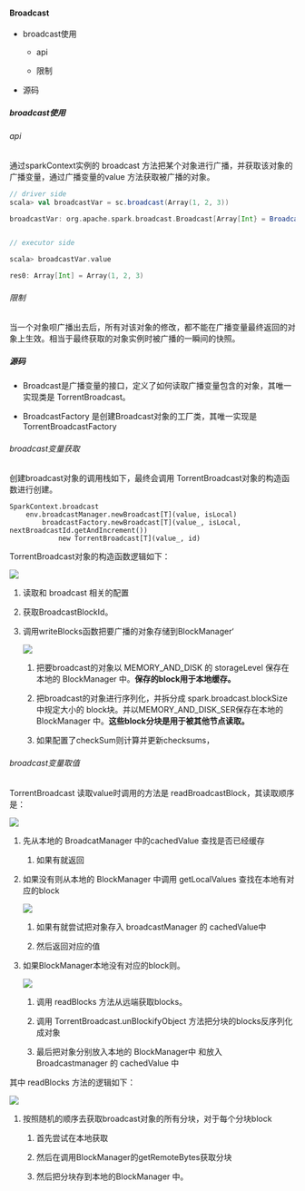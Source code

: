#### Broadcast

- broadcast使用
  
  - api
  
  - 限制

- 源码



##### broadcast使用

###### api

通过sparkContext实例的 broadcast 方法把某个对象进行广播，并获取该对象的广播变量，通过广播变量的value 方法获取被广播的对象。

```scala
// driver side
scala> val broadcastVar = sc.broadcast(Array(1, 2, 3))

broadcastVar: org.apache.spark.broadcast.Broadcast[Array[Int} = Broadcast(0)


// executor side

scala> broadcastVar.value

res0: Array[Int] = Array(1, 2, 3)
```

###### 限制

当一个对象呗广播出去后，所有对该对象的修改，都不能在广播变量最终返回的对象上生效。相当于最终获取的对象实例时被广播的一瞬间的快照。





##### 源码

- Broadcast是广播变量的接口，定义了如何读取广播变量包含的对象，其唯一实现类是 TorrentBroadcast。

- BroadcastFactory 是创建Broadcast对象的工厂类，其唯一实现是 TorrentBroadcastFactory

###### broadcast变量获取

创建broadcast对象的调用栈如下，最终会调用 TorrentBroadcast对象的构造函数进行创建。

```textile
SparkContext.broadcast
	env.broadcastManager.newBroadcast[T](value, isLocal)
		broadcastFactory.newBroadcast[T](value_, isLocal, nextBroadcastId.getAndIncrement())
			new TorrentBroadcast[T](value_, id)
```

TorrentBroadcast对象的构造函数逻辑如下：

![](img/TorrentBroadcast-Constructor.png)

1. 读取和 broadcast 相关的配置

2. 获取BroadcastBlockId。

3. 调用writeBlocks函数把要广播的对象存储到BlockManager‘
   
   ![](img/TorrentBroadcast_writeBlocks.png)
   
   1. 把要broadcast的对象以 MEMORY_AND_DISK 的 storageLevel 保存在本地的 BlockManager 中。**保存的block用于本地缓存。**
   
   2. 把broadcast的对象进行序列化，并拆分成 spark.broadcast.blockSize 中规定大小的 block块。并以MEMORY_AND_DISK_SER保存在本地的BlockManager 中。**这些block分块是用于被其他节点读取。**
   
   3. 如果配置了checkSum则计算并更新checksums，



###### broadcast变量取值

TorrentBroadcast 读取value时调用的方法是 readBroadcastBlock，其读取顺序是：

![](img/TorrentBroadcast-Constructor.png)

1. 先从本地的 BroadcatManager 中的cachedValue 查找是否已经缓存
   
   1. 如果有就返回

2. 如果没有则从本地的 BlockManager 中调用 getLocalValues 查找在本地有对应的block
   
   ![](img/TorrentBroadcast_readBroadcastBlock-2.png)
   
   1. 如果有就尝试把对象存入 broadcastManager 的 cachedValue中
   
   2. 然后返回对应的值

3. 如果BlockManager本地没有对应的block则。
   
   ![](img/TorrentBroadcast_readBroadcastBlock-3.png)
   
   1. 调用 readBlocks 方法从远端获取blocks。
   
   2. 调用 TorrentBroadcast.unBlockifyObject 方法把分块的blocks反序列化成对象
   
   3. 最后把对象分别放入本地的 BlockManager中 和放入 Broadcastmanager 的 cachedValue 中

其中 readBlocks 方法的逻辑如下：

![](img/TorrentBroadcast_readBlocks.png)

1. 按照随机的顺序去获取broadcast对象的所有分块，对于每个分块block
   
   1. 首先尝试在本地获取
   
   2. 然后在调用BlockManager的getRemoteBytes获取分块
   
   3. 然后把分块存到本地的BlockManager 中。












